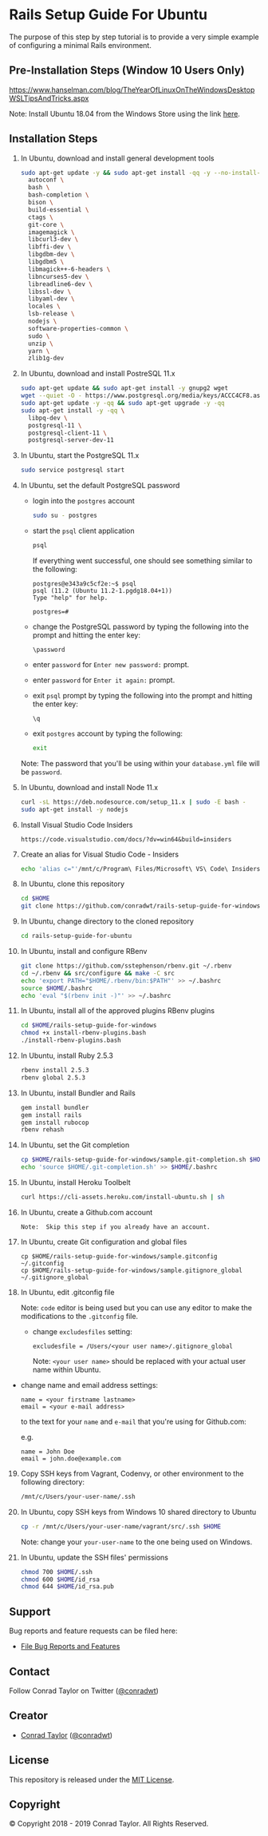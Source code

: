 # Rails Setup Guide For Ubuntu

The purpose of this step by step tutorial is to provide a very simple example of configuring a minimal Rails environment.

## Pre-Installation Steps (Window 10 Users Only)

https://www.hanselman.com/blog/TheYearOfLinuxOnTheWindowsDesktopWSLTipsAndTricks.aspx

Note: Install Ubuntu 18.04 from the Windows Store using the link [here](https://www.microsoft.com/en-us/p/ubuntu-1804/9n9tngvndl3q).

## Installation Steps

1.  In Ubuntu, download and install general development tools

    ```bash
    sudo apt-get update -y && sudo apt-get install -qq -y --no-install-recommends \
      autoconf \
      bash \
      bash-completion \
      bison \
      build-essential \
      ctags \
      git-core \
      imagemagick \
      libcurl3-dev \
      libffi-dev \
      libgdbm-dev \
      libgdbm5 \
      libmagick++-6-headers \
      libncurses5-dev \
      libreadline6-dev \
      libssl-dev \
      libyaml-dev \
      locales \
      lsb-release \
      nodejs \
      software-properties-common \
      sudo \
      unzip \
      yarn \
      zlib1g-dev
    ```

2.  In Ubuntu, download and install PostreSQL 11.x

    ```bash
    sudo apt-get update && sudo apt-get install -y gnupg2 wget
    wget --quiet -O - https://www.postgresql.org/media/keys/ACCC4CF8.asc | sudo apt-key add -
    sudo apt-get update -y -qq && sudo apt-get upgrade -y -qq
    sudo apt-get install -y -qq \
      libpq-dev \
      postgresql-11 \
      postgresql-client-11 \
      postgresql-server-dev-11
    ```

3.  In Ubuntu, start the PostgreSQL 11.x

    ```bash
    sudo service postgresql start
    ```

4.  In Ubuntu, set the default PostgreSQL password

    - login into the `postgres` account

      ```bash
      sudo su - postgres
      ```

    - start the `psql` client application

      ```bash
      psql
      ```

      If everything went successful, one should see something similar to the following:

      ```text
      postgres@e343a9c5cf2e:~$ psql
      psql (11.2 (Ubuntu 11.2-1.pgdg18.04+1))
      Type "help" for help.

      postgres=#
      ```

    - change the PostgreSQL password by typing the following into the prompt and hitting the enter key:

      ```text
      \password
      ```

    - enter `password` for `Enter new password:` prompt.

    - enter `password` for `Enter it again:` prompt.

    - exit `psql` prompt by typing the following into the prompt and hitting the
      enter key:

      ```text
      \q
      ```

    - exit `postgres` account by typing the following:

      ```bash
      exit
      ```

    Note: The password that you'll be using within your `database.yml` file
    will be `password`.

5.  In Ubuntu, download and install Node 11.x

    ```bash
    curl -sL https://deb.nodesource.com/setup_11.x | sudo -E bash -
    sudo apt-get install -y nodejs
    ```

6.  Install Visual Studio Code Insiders

    ```text
    https://code.visualstudio.com/docs/?dv=win64&build=insiders
    ```

7.  Create an alias for Visual Studio Code - Insiders

    ```bash
    echo 'alias c="'/mnt/c/Program\ Files/Microsoft\ VS\ Code\ Insiders/bin/code.exe'"' >> ~/.bashrc
    ```

8.  In Ubuntu, clone this repository

    ```bash
    cd $HOME
    git clone https://github.com/conradwt/rails-setup-guide-for-windows
    ```

9.  In Ubuntu, change directory to the cloned repository

    ```bash
    cd rails-setup-guide-for-ubuntu
    ```

10. In Ubuntu, install and configure RBenv

    ```bash
    git clone https://github.com/sstephenson/rbenv.git ~/.rbenv
    cd ~/.rbenv && src/configure && make -C src
    echo 'export PATH="$HOME/.rbenv/bin:$PATH"' >> ~/.bashrc
    source $HOME/.bashrc
    echo 'eval "$(rbenv init -)"' >> ~/.bashrc
    ```

11. In Ubuntu, install all of the approved plugins RBenv plugins

    ```bash
    cd $HOME/rails-setup-guide-for-windows
    chmod +x install-rbenv-plugins.bash
    ./install-rbenv-plugins.bash
    ```

12. In Ubuntu, install Ruby 2.5.3

    ```bash
    rbenv install 2.5.3
    rbenv global 2.5.3
    ```

13. In Ubuntu, install Bundler and Rails

    ```bash
    gem install bundler
    gem install rails
    gem install rubocop
    rbenv rehash
    ```

14. In Ubuntu, set the Git completion

    ```bash
    cp $HOME/rails-setup-guide-for-windows/sample.git-completion.sh $HOME/.git-completion.sh
    echo 'source $HOME/.git-completion.sh' >> $HOME/.bashrc
    ```

15. In Ubuntu, install Heroku Toolbelt

    ```bash
    curl https://cli-assets.heroku.com/install-ubuntu.sh | sh
    ```

16. In Ubuntu, create a Github.com account

    ```
    Note:  Skip this step if you already have an account.
    ```

17. In Ubuntu, create Git configuration and global files

    ```
    cp $HOME/rails-setup-guide-for-windows/sample.gitconfig ~/.gitconfig
    cp $HOME/rails-setup-guide-for-windows/sample.gitignore_global ~/.gitignore_global
    ```

18. In Ubuntu, edit .gitconfig file

    Note: `code` editor is being used but you can use any editor to make the
    modifications to the `.gitconfig` file.

    - change `excludesfiles` setting:

      ```text
      excludesfile = /Users/<your user name>/.gitignore_global
      ```

      Note: `<your user name>` should be replaced with your actual user name within Ubuntu.

- change name and email address settings:

  ```text
  name = <your firstname lastname>
  email = <your e-mail address>
  ```

  to the text for your `name` and `e-mail` that you're using for Github.com:

  e.g.

  ```text
  name = John Doe
  email = john.doe@example.com
  ```

19. Copy SSH keys from Vagrant, Codenvy, or other environment to the following directory:

    ```bash
    /mnt/c/Users/your-user-name/.ssh
    ```

20. In Ubuntu, copy SSH keys from Windows 10 shared directory to Ubuntu

    ```bash
    cp -r /mnt/c/Users/your-user-name/vagrant/src/.ssh $HOME
    ```

    Note: change your `your-user-name` to the one being used on Windows.

21. In Ubuntu, update the SSH files' permissions

    ```bash
    chmod 700 $HOME/.ssh
    chmod 600 $HOME/id_rsa
    chmod 644 $HOME/id_rsa.pub
    ```

## Support

Bug reports and feature requests can be filed here:

- [File Bug Reports and Features](https://github.com/conradwt/rails-setup-guide-for-ubuntu/issues)

## Contact

Follow Conrad Taylor on Twitter ([@conradwt](https://twitter.com/conradwt))

## Creator

- [Conrad Taylor](http://github.com/conradwt) ([@conradwt](https://twitter.com/conradwt))

## License

This repository is released under the [MIT License](http://www.opensource.org/licenses/MIT).

## Copyright

&copy; Copyright 2018 - 2019 Conrad Taylor. All Rights Reserved.
